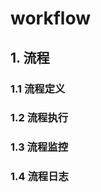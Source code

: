 <!--
 * @Author: jackning 270580156@qq.com
 * @Date: 2024-12-10 12:00:00
 * @LastEditors: jackning 270580156@qq.com
 * @LastEditTime: 2024-12-10 12:01:09
 * @Description: bytedesk.com https://github.com/Bytedesk/bytedesko
 *   Please be aware of the BSL license restrictions before installing Bytedesk IM – 
 *  selling, reselling, or hosting Bytedesk IM as a service is a breach of the terms and automatically terminates your rights under the license.
 *  Business Source License 1.1: https://github.com/Bytedesk/bytedesk/blob/main/LICENSE 
 *  contact: 270580156@qq.com 
 *  联系：270580156@qq.com
 * Copyright (c) 2024 by bytedesk.com, All Rights Reserved. 
-->
# workflow

## 1. 流程

### 1.1 流程定义

### 1.2 流程执行

### 1.3 流程监控

### 1.4 流程日志
